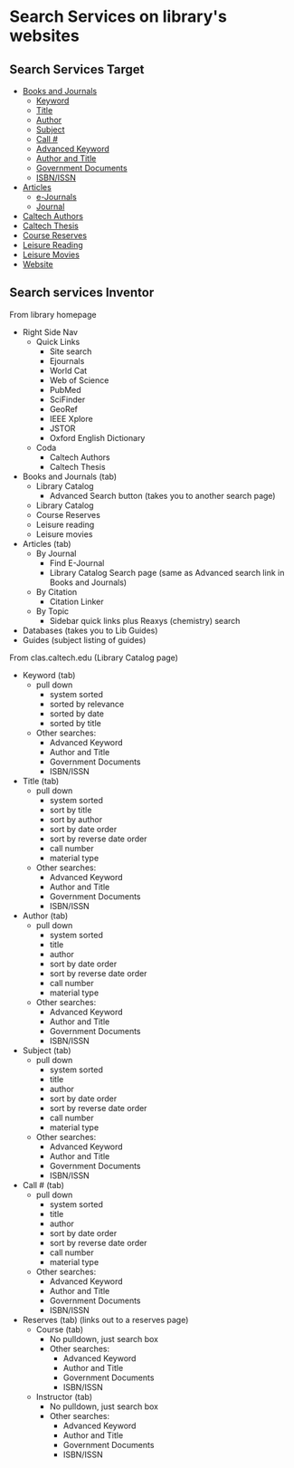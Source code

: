 
# Search Services on library's websites



## Search Services Target

+ [Books and Journals](http://clas.library.caltech.edu/search/X)
    + [Keyword](http://clas.library.caltech.edu/)
    + [Title](http://clas.library.caltech.edu/search/t)
    + [Author](http://clas.library.caltech.edu/search/a)
    + [Subject](http://clas.library.caltech.edu/search/d)
    + [Call #](http://clas.library.caltech.edu/search/c)
    + [Advanced Keyword](http://clas.library.caltech.edu/search/X)
    + [Author and Title](http://clas.library.caltech.edu/search/q)
    + [Government Documents](http://clas.library.caltech.edu/search/g)
    + [ISBN/ISSN](http://clas.library.caltech.edu/search/i)
+ [Articles](http://clas.caltech.edu/search/t)
    + [e-Journals](http://sfx.caltech.edu:8088/caltech/az)
    + [Journal](http://clas.caltech.edu/search/t)
+ [Caltech Authors](http://authors.library.caltech.edu)
+ [Caltech Thesis](http://clas.caltech.edu/search/c?SEARCH=thesis)
+ [Course Reserves](http://clas.caltech.edu/search/r)
+ [Leisure Reading](http://clas.caltech.edu/search/?searchtype=X&searcharg=%22Moore-Hufstedtler+Leisure+Reading+Collection%22&SORT=D&extended=0&SUBMIT=Search&searchlimits=&searchorigarg=t)
+ [Leisure Movies](http://clas.caltech.edu/search/d?leisure%20movies)
+ [Website](http://www.google.com/cse?cx=005709273917748521174:po9fevg5ksw&ie=UTF-8&q=Caltech+Library+Resources)


## Search services Inventor

From library homepage

+ Right Side Nav
    + Quick Links
        + Site search
        + Ejournals
        + World Cat
        + Web of Science
        + PubMed
        + SciFinder
        + GeoRef
        + IEEE Xplore
        + JSTOR
        + Oxford English Dictionary
    + Coda
        + Caltech Authors
        + Caltech Thesis
+ Books and Journals (tab)
    + Library Catalog
        + Advanced Search button (takes you to another search page)
    + Library Catalog
    + Course Reserves
    + Leisure reading
    + Leisure movies
+ Articles (tab)
    + By Journal
        + Find E-Journal
        + Library Catalog Search page (same as Advanced search link in Books and Journals)
    + By Citation
        + Citation Linker
    + By Topic
        + Sidebar quick links plus Reaxys (chemistry) search
+ Databases (takes you to Lib Guides)
+ Guides (subject listing of guides)


From clas.caltech.edu (Library Catalog page)

+ Keyword (tab)
    + pull down
        + system sorted
        + sorted by relevance
        + sorted by date
        + sorted by title
    + Other searches:
        + Advanced Keyword
        + Author and Title
        + Government Documents
        + ISBN/ISSN
+ Title (tab)
    + pull down
        + system sorted
        + sort by title
        + sort by author
        + sort by date order
        + sort by reverse date order
        + call number
        + material type
    + Other searches:
        + Advanced Keyword
        + Author and Title
        + Government Documents
        + ISBN/ISSN
+ Author (tab)
    + pull down
        + system sorted
        + title
        + author
        + sort by date order
        + sort by reverse date order
        + call number
        + material type
    + Other searches:
        + Advanced Keyword
        + Author and Title
        + Government Documents
        + ISBN/ISSN
+ Subject (tab)
    + pull down
        + system sorted
        + title
        + author
        + sort by date order
        + sort by reverse date order
        + call number
        + material type
    + Other searches:
        + Advanced Keyword
        + Author and Title
        + Government Documents
        + ISBN/ISSN
+ Call # (tab)
    + pull down
        + system sorted
        + title
        + author
        + sort by date order
        + sort by reverse date order
        + call number
        + material type
    + Other searches:
        + Advanced Keyword
        + Author and Title
        + Government Documents
        + ISBN/ISSN
+ Reserves (tab) (links out to a reserves page)
    + Course (tab)
        + No pulldown, just search box
        + Other searches:
            + Advanced Keyword
            + Author and Title
            + Government Documents
            + ISBN/ISSN
    + Instructor (tab)
        + No pulldown, just search box
        + Other searches:
            + Advanced Keyword
            + Author and Title
            + Government Documents
            + ISBN/ISSN
